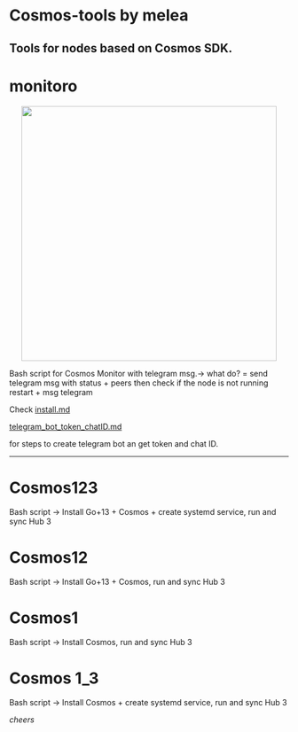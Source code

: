 # Cosmos-tools by melea

Tools for nodes based on Cosmos SDK.
-----------------------------------------------------------------------------------------------------------------------------

# monitoro 


<p align="center">
  <img width="460" height="460" src="https://meleatrust.com/wp-content/uploads/2020/03/g5738.png">
</p>

Bash script for Cosmos Monitor with telegram msg.→ what do? =  send telegram msg with status + peers then check if the node is not running restart + msg telegram  

Check 
[install.md](https://github.com/iammelea/cosmos-tools/blob/master/monitoro/install.md) 

[telegram_bot_token_chatID.md](https://github.com/iammelea/cosmos-tools/blob/master/monitoro/Telegram%20bot%20chat-ID.md) 

for steps to create telegram bot an get token and chat ID.


-----------------------------------------------------------------------------------------------------------------------------



# Cosmos123
Bash script → Install Go+13 + Cosmos + create systemd service, run and sync Hub 3


# Cosmos12

Bash script → Install Go+13 + Cosmos, run and sync Hub 3


# Cosmos1

Bash script → Install Cosmos, run and sync Hub 3

# Cosmos 1_3

Bash script → Install Cosmos + create systemd service, run and sync Hub 3

*cheers*



